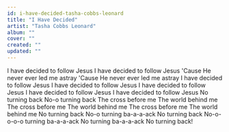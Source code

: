 ```yaml
---
id: i-have-decided-tasha-cobbs-leonard
title: "I Have Decided"
artist: "Tasha Cobbs Leonard"
album: ""
cover: ""
created: ""
updated: ""
---
```


I have decided to follow Jesus
I have decided to follow Jesus
'Cause He never ever led me astray
'Cause He never ever led me astray
I have decided to follow Jesus
I have decided to follow Jesus
I have decided to follow Jesus
I have decided to follow Jesus
I have decided to follow Jesus
No turning back
No-o turning back
The cross before me
The world behind me
The cross before me
The world behind me
The cross before me
The world behind me
No turning back
No-o turning ba-a-a-ack
No turning back
No-o-o-o-o turning  ba-a-a-ack
No turning  ba-a-a-ack
No turning back!